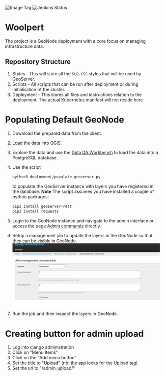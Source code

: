 ![Image Tag](https://img.shields.io/badge/Staging%20Image%20Tag:-0.0.1--c636018-blue.svg)
![Jenkins Status](https://img.shields.io/badge/Staging%20Jenkins%20Build%20Status:-SUCCESS-green.svg)

# Woolpert

The project is a GeoNode deployment with a core focus on managing infrastructure data.

## Repository Structure

1) Styles - This will store all the `SLD`, `CSS` styles that will be used by GeoServer.
2) Scripts - All scripts that can be run after deployment or during initialisation of the cluster.
3) Deployment - This stores all files and instructions relation to the deployment. The actual
Kubernetes manifest will not reside here.

# Populating Default GeoNode

1) Download the prepared data from the client.
2) Load the data into QGIS.
3) Explore the data and use the [Data QA Workbench](https://plugins.qgis.org/plugins/dataset_qa_workbench/) to 
load the data into a PostgreSQL database.
4) Use the script

    ```bash
    python3 deployment/populate_geoserver.py
    ```

    to populate the GeoServer instance with layers you have registered in the database.
    **Note** The script assumes you have installed a couple of python packages:

    ```bash
    pip3 install geoserver-rest
    pip3 install requests
    ```

5) Login to the GeoNode instance and navigate to the admin interface or access the page [Admin commands](https://S{SITE_URL}/admin/management_commands_http/) directly.
6) Setup a management job to update the layers in the GeoNode so that they can be visible in GeoNode.
![management_command](images/management_command_job.png)
7) Run the job and then inspect the layers in GeoNode.

# Creating button for admin upload
1) Log into django administration
2) Click on "Menu Items"
3) Click on the "Add menu button"
4) Set the title to "Upload" (nb: the app looks for the Upload tag)
5) Set the url to "/admin_upload/"
